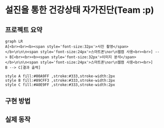 # 설진을 통한 건강상태 자가진단(Team :p)  
## 프로젝트 요약
```mermaid
graph LR
A[<br><br><b><span style='font-size:32px'>사진 촬영</span></b>\n\n\n<span style='font-size:24px'>스마트폰\nor\n웹캠 사용<br><br>] --> B[<br><br><b><span style='font-size:32px'>이미지 분석</span></b>\n\n\n<span style='font-size:24px'>스마트폰\nor\n웹캠 사용<br><br>]
B --> C[결과 출력]

style A fill:#00A9FF ,stroke:#333,stroke-width:2px
style B fill:#89CFF3 ,stroke:#333,stroke-width:2px
style C fill:#A0E9FF ,stroke:#333,stroke-width:2px
```
## 구현 방법
## 실제 동작
